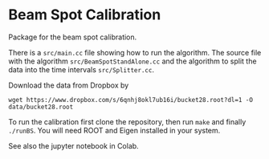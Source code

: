 # Beam Spot Calibration
Package for the beam spot calibration.

There is a `src/main.cc` file showing how to run the algorithm.
The source file with the algorithm `src/BeamSpotStandAlone.cc` and the algorithm to split the data into the time intervals `src/Splitter.cc`.

Download the data from Dropbox by
```
wget https://www.dropbox.com/s/6qnhj8okl7ub16i/bucket28.root?dl=1 -O data/bucket28.root
```

To run the calibration first clone the repository, then run `make` and finally `./runBS`.
You will need ROOT and Eigen installed in your system.

See also the jupyter notebook in Colab.
